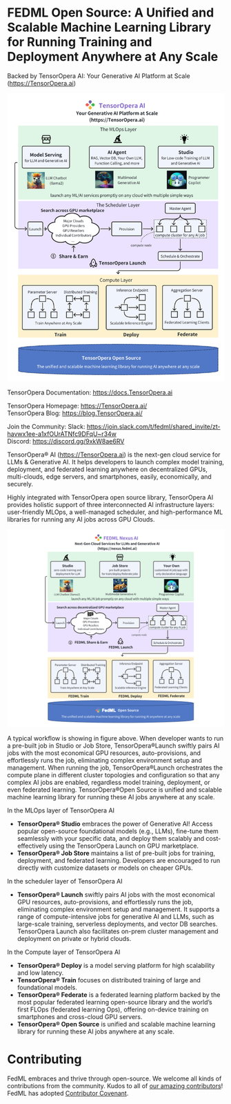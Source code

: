 
# FEDML Open Source: A Unified and Scalable Machine Learning Library for Running Training and Deployment Anywhere at Any Scale

Backed by TensorOpera AI: Your Generative AI Platform at Scale (https://TensorOpera.ai)

<div align="center">
 <img src="docs/images/TensorOpera_arch.png" width="600px">
</div>

TensorOpera Documentation: https://docs.TensorOpera.ai

TensorOpera Homepage: https://TensorOpera.ai/ \
TensorOpera Blog: https://blog.TensorOpera.ai/

Join the Community:
Slack: https://join.slack.com/t/fedml/shared_invite/zt-havwx1ee-a1xfOUrATNfc9DFqU~r34w \
Discord: https://discord.gg/9xkW8ae6RV


TensorOpera® AI (https://TensorOpera.ai) is the next-gen cloud service for LLMs & Generative AI. It helps developers to launch complex model training, deployment, and federated learning anywhere on decentralized GPUs, multi-clouds, edge servers, and smartphones, easily, economically, and securely.

Highly integrated with TensorOpera open source library, TensorOpera AI provides holistic support of three interconnected AI infrastructure layers: user-friendly MLOps, a well-managed scheduler, and high-performance ML libraries for running any AI jobs across GPU Clouds.

![fedml-nexus-ai-overview.png](./docs/images/fedml-nexus-ai-overview.png)

A typical workflow is showing in figure above. When developer wants to run a pre-built job in Studio or Job Store, TensorOpera®Launch swiftly pairs AI jobs with the most economical GPU resources, auto-provisions, and effortlessly runs the job, eliminating complex environment setup and management. When running the job, TensorOpera®Launch orchestrates the compute plane in different cluster topologies and configuration so that any complex AI jobs are enabled, regardless model training, deployment, or even federated learning. TensorOpera®Open Source is unified and scalable machine learning library for running these AI jobs anywhere at any scale. 

In the MLOps layer of TensorOpera AI
- **TensorOpera® Studio** embraces the power of Generative AI! Access popular open-source foundational models (e.g., LLMs), fine-tune them seamlessly with your specific data, and deploy them scalably and cost-effectively using the TensorOpera Launch on GPU marketplace.
- **TensorOpera® Job Store** maintains a list of pre-built jobs for training, deployment, and federated learning. Developers are encouraged to run directly with customize datasets or models on cheaper GPUs.

In the scheduler layer of TensorOpera AI
- **TensorOpera® Launch** swiftly pairs AI jobs with the most economical GPU resources, auto-provisions, and effortlessly runs the job, eliminating complex environment setup and management. It supports a range of compute-intensive jobs for generative AI and LLMs, such as large-scale training, serverless deployments, and vector DB searches. TensorOpera Launch also facilitates on-prem cluster management and deployment on private or hybrid clouds.

In the Compute layer of TensorOpera AI
- **TensorOpera® Deploy** is a model serving platform for high scalability and low latency.
- **TensorOpera® Train** focuses on distributed training of large and foundational models.
- **TensorOpera® Federate** is a federated learning platform backed by the most popular federated learning open-source library and the world’s first FLOps (federated learning Ops), offering on-device training on smartphones and cross-cloud GPU servers.
- **TensorOpera® Open Source** is unified and scalable machine learning library for running these AI jobs anywhere at any scale.

# Contributing 
FedML embraces and thrive through open-source. We welcome all kinds of contributions from the community. Kudos to all of <a href="https://github.com/fedml-ai/fedml/graphs/contributors" target="_blank">our amazing contributors</a>!  
FedML has adopted [Contributor Covenant](https://github.com/FedML-AI/FedML/blob/master/CODE_OF_CONDUCT.md).
